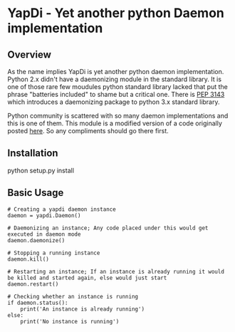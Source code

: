 # YapDi - Yet another python Daemon implementation #

## Overview ##

As the name implies YapDi is yet another python daemon implementation. Python 2.x didn't have a daemonizing module in the standard library. It is one of those rare few moudules python standard library lacked that put the phrase "batteries included" to shame but a critical one. There is [PEP 3143](http://www.python.org/dev/peps/pep-3143/) which introduces a daemonizing package to python 3.x standard library.

Python community is scattered with so many daemon implementations and this is one of them. This module is a modified version of a code originally posted [here](http://www.jejik.com/articles/2007/02/a_simple_unix_linux_daemon_in_python/). So any compliments should go there first.

## Installation ##

python setup.py install

## Basic Usage ##

    # Creating a yapdi daemon instance
    daemon = yapdi.Daemon()
    
    # Daemonizing an instance; Any code placed under this would get executed in daemon mode
    daemon.daemonize()

    # Stopping a running instance
    daemon.kill()

    # Restarting an instance; If an instance is already running it would be killed and started again, else would just start
    daemon.restart()

    # Checking whether an instance is running
    if daemon.status():
        print('An instance is already running')
    else:
        print('No instance is running')

